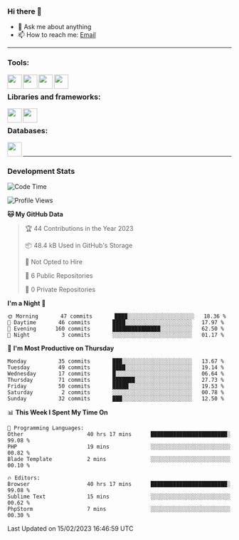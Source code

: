 ### Hi there 👋

- 💬 Ask me about anything
- 📫 How to reach me: [Email]

---

### Tools:
<img align='left' height="32" width="32" src="https://cdn.jsdelivr.net/npm/simple-icons@4.8.0/icons/phpstorm.svg" />
<img align='left' height="32" width="32" src="https://cdn.jsdelivr.net/npm/simple-icons@4.8.0/icons/sublimetext.svg" />
<img align='left' height="32" width="32" src="https://cdn.jsdelivr.net/npm/simple-icons@4.8.0/icons/laragon.svg" />
<img align='left' height="32" width="32" src="https://cdn.jsdelivr.net/npm/simple-icons@4.8.0/icons/xampp.svg" />
<br>

### Libraries and frameworks:
<img align='left' height="32" width="32" src="https://cdn.jsdelivr.net/npm/simple-icons@4.8.0/icons/laravel.svg" />
<img align='left' height="32" width="32" src="https://cdn.jsdelivr.net/npm/simple-icons@4.8.0/icons/jquery.svg" />
<br>

### Databases:
<img align='left' height="32" width="32" src="https://cdn.jsdelivr.net/npm/simple-icons@4.8.0/icons/mysql.svg" />
<br>

---
### Development Stats
<!--START_SECTION:waka-->
![Code Time](http://img.shields.io/badge/Code%20Time-959%20hrs%2056%20mins-blue)

![Profile Views](http://img.shields.io/badge/Profile%20Views-0-blue)

**🐱 My GitHub Data** 

> 🏆 44 Contributions in the Year 2023
 > 
> 📦 48.4 kB Used in GitHub's Storage 
 > 
> 🚫 Not Opted to Hire
 > 
> 📜 6 Public Repositories 
 > 
> 🔑 0 Private Repositories  
 > 
**I'm a Night 🦉** 

```text
🌞 Morning       47 commits       ████░░░░░░░░░░░░░░░░░░░░░   18.36 % 
🌆 Daytime       46 commits       ████░░░░░░░░░░░░░░░░░░░░░   17.97 % 
🌃 Evening      160 commits       ███████████████░░░░░░░░░░   62.50 % 
🌙 Night          3 commits       ░░░░░░░░░░░░░░░░░░░░░░░░░   01.17 % 

```
📅 **I'm Most Productive on Thursday** 

```text
Monday          35 commits       ███░░░░░░░░░░░░░░░░░░░░░░   13.67 % 
Tuesday         49 commits       ████░░░░░░░░░░░░░░░░░░░░░   19.14 % 
Wednesday       17 commits       █░░░░░░░░░░░░░░░░░░░░░░░░   06.64 % 
Thursday        71 commits       ███████░░░░░░░░░░░░░░░░░░   27.73 % 
Friday          50 commits       █████░░░░░░░░░░░░░░░░░░░░   19.53 % 
Saturday         2 commits       ░░░░░░░░░░░░░░░░░░░░░░░░░   00.78 % 
Sunday          32 commits       ███░░░░░░░░░░░░░░░░░░░░░░   12.50 % 

```


📊 **This Week I Spent My Time On** 

```text
💬 Programming Languages: 
Other                    40 hrs 17 mins      ████████████████████████░   99.08 % 
PHP                      19 mins             ░░░░░░░░░░░░░░░░░░░░░░░░░   00.82 % 
Blade Template           2 mins              ░░░░░░░░░░░░░░░░░░░░░░░░░   00.10 % 

🔥 Editors: 
Browser                  40 hrs 17 mins      ████████████████████████░   99.08 % 
Sublime Text             15 mins             ░░░░░░░░░░░░░░░░░░░░░░░░░   00.62 % 
PhpStorm                 7 mins              ░░░░░░░░░░░░░░░░░░░░░░░░░   00.30 % 

```


 Last Updated on 15/02/2023 16:46:59 UTC
<!--END_SECTION:waka-->

[huyviet]: https://huyviet.vn/
[EMAIl]: https://mail.google.com/mail/u/0/?fs=1&tf=cm&source=mailto&to=huynguyenviet0110@gmail.com
